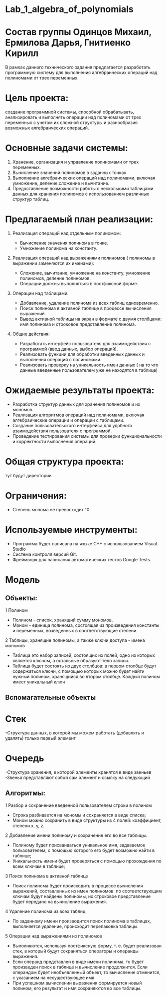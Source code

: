 # Lab_1_algebra_of_polynomials
# Состав группы Одинцов Михаил, Ермилова Дарья, Гнитиенко Кирилл
В рамках данного технического задания предлагается разработать программную систему для выполнения алгебраических операций над полиномами от трех переменных.

# Цель проекта: 
создание программной системы, способной обрабатывать, анализировать и выполнять операции над полиномами от трех переменных с учетом их сложной структуры и разнообразия возможных алгебраических операций.

# Основные задачи системы:
1. Хранение, организация и управление полиномами от трех переменных.
2. Вычисление значений полиномов в заданных точках.
3. Выполнение алгебраических операций над полиномами, включая умножение, деление,сложение и вычитание.
4. Предоставление возможности работы с несколькими таблицами данных для хранения полиномов с использованием различных структур таблиц.

# Предлагаемый план реализации:

1. Реализация операций над отдельным полиномом:
   - Вычисление значения полинома в точке.
   - Умножение полинома на константу.

2. Реализация операций над выражениями полиномов ( полиномы в выражении заменяются их именами):
   - Сложение, вычитание, умножение на константу, умножение полиномов, деление полиномов.
   - Операции должны выполняться в постфиксной форме.

3. Операции над таблицами:
   - Добавление, удаление полинома из всех таблиц одновременно.
   - Поиск полинома в активной таблице в процессе вычисления выражений.
   - Вывод активной таблицы на экран в формате с двумя столбцами: имя полинома и строковое представление полинома.

4. Общие действия:
   - Разработать интерфейс пользователя для взаимодействия с программой (ввод данных, выбор операций).
   - Реализовать функции для обработки введенных данных и выполнения операций с полиномами.
   - Реализовать проверку на уникальность имен данных ( на то что данные введенные пользователем уже не находятся в таблице)

# Ожидаемые результаты проекта:
- Разработка структур данных для хранения полиномов и их мономов.
- Реализация алгоритмов операций над полиномами, включая алгебраические операции и операции с таблицами.
- Создание пользовательского интерфейса для удобного взаимодействия пользователя с программой.
- Проведение тестирования системы для проверки функциональности и корректности выполнения операций.

# Общая структура проекта:
тут будут директории

# Ограничения:
- Степень монома не превосходит 10.


# Используемые инструменты:
- Программа будет написана на языке С++ с использованием Visual Studio
- Система контроля версий Git.
- Фреймворк для написания автоматических тестов Google Tests.
  
# Модель

## Объекты:
1 Полином
- Полином - список, хранящий сумму мономов.
- Моном - единица полинома, состоящая из произведения константы и переменных, возведенных в соответствующие степени.

2 Таблицы, хранящие полиномы, а также ключи доступа - имена мономов
- Таблица это набор записей, состоящих из полей, одно из которых является ключом, а остальные образуют тело записи.
- Таблица будет состоять из двух столбцов: в первом столбце будут содержаться ключи, с помощью которых можно будет найти нужный полином, хранящийся во втором столбце.
Каждый полином имеет уникальный ключ

## Вспомагательные объекты

# Стек 
-Структура данных, в которой мы можем работать (добавлять и удалять) только первый элемент

# Очередь
-Структура хранения, в которой элементы хранятся в виде звеньев
-Звенья представляют собой сам элемент и ссылку на следующий

## Алгоритмы:
1 Разбор и сохранение введенной пользователем строки в полином
- Строка разбивается на мономы и сохраняется в виде списка;
- Моном можно сохранить в виде структуры из 4 полей: коэффициент, степени x, y, z.
  
2 Добавление имени полиному и сохранение его во все таблицы.
- Полиному будет присваиваться уникальное имя, задаваемое пользователем, с помощью которого его будет возможно найти в таблице;
- Уникальность имени будет проверяться с помощью прохождения по всем ключам в таблице;
  
3 Поиск полинома в активной таблице
- Поиск полинома будет происходить в процессе вычисления выражений, составленных из имен полиномов: по соответствующим ключам будут найдены полиномы, их строковое представление будет передано на вычисление выражения.
  
4 Удаление полинома из всех таблиц
- По заданному имени производится поиск полинома в таблицах, выполняется удаление, происходит перепаковка таблицы.
  
5 Операции над выражениями из полиномов
- Выполняются, используя постфиксную форму, т. е. будет реализован стек, в который будут сохраняться операторы и операнды выражения.
- Если операнд представлен в виде имени полинома, то будет произведен поиск в таблице и вычисление продолжится. Если операндом будет необъявленный объект, то вычисление отменится, с указанием на несуществующее имя.
- При успешном вычислении выражения формируется новый полином, его результат и имя сохраняются во все таблицы.



